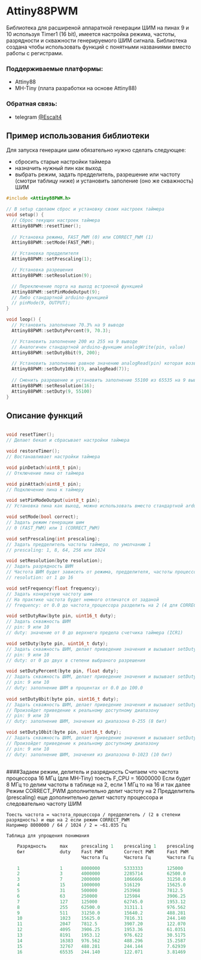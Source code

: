 # Attiny88PWM

Библиотека для расширеной аппаратной генерации ШИМ на пинах 9 и 10 используя Timer1 (16 bit), имеется настройка режима, частоты, разрядности и скважности генерируемого ШИМ сигнала. Библиотека создана чтобы использовать функций с понятными названиями вместо работы с регистрами.

### Поддерживаемые платформы:
- Attiny88
- MH-Tiny (плата разработки на основе Attiny88)
### Обратная связь:
- telegram [@Escalt4](https://t.me/Escalt4)


## Пример использования библиотеки
Для запуска генерации шим обязательно нужно сделать следующее:
- сбросить старые настройки таймера
- назначить нужный пин как выход
- выбрать режим, задать предделитель, разрешение или частоту (смотри таблицу ниже) и установить заполение (оно же скважность) ШИМ

```cpp
#include <Attiny88PWM.h>

// В setup сделаем cброс и установку своих настроек таймера
void setup() {
  // Сброс текущих настроек таймера
  Attiny88PWM::resetTimer();
  
  // Установка режима, FAST_PWM (0) или CORRECT_PWM (1)
  Attiny88PWM::setMode(FAST_PWM);

  // Установка предделителя
  Attiny88PWM::setPrescaling(1);

  // Установка разрешения
  Attiny88PWM::setResolution(9);

  // Переключение порта на выход встроеной функцией
  Attiny88PWM::setPinModeOutput(9);
  // Либо стандартной arduino-функцией
  // pinMode(9, OUTPUT);
}

void loop() {
  // Установить заполнение 70.3% на 9 выводе
  Attiny88PWM::setDutyPercent(9, 70.3);

  // Установить заполнение 200 из 255 на 9 выводе
  // Аналогичен стандартной arduino-функцим analogWrite(pin, value)
  Attiny88PWM::setDuty8bit(9, 200);

  // Установить заполнение равное значению analogRead(pin) которая возвращает от 0 до 1023
  Attiny88PWM::setDuty10bit(9, analogRead(7));
  
  // Сменить разрешение и установить заполнение 55100 из 65535 на 9 выводе  
  Attiny88PWM::setResolution(16);
  Attiny88PWM::setDuty(9, 55100)
}
```

## Описание функций
```cpp

void resetTimer();
// Делает бекап и сбрасывает настройки таймера

void restoreTimer();
// Востанавливает настройки таймера

void pinDetach(uint8_t pin);
// Отключение пина от таймера

void pinAttach(uint8_t pin);
// Подключение пина к таймеру

void setPinModeOutput(uint8_t pin);
// Установка пина как выход, можно использовать вместо стандартной arduino-функцией

void setMode(bool correct);
// Задать режим генерации шим
// 0 (FAST_PWM) или 1 (CORRECT_PWM)

void setPrescaling(int prescaling);
// Задать предделитель частоты таймера, по умолчанию 1
// prescaling: 1, 8, 64, 256 или 1024

void setResolution(byte resolution);
// Задать разрядность ШИМ
// Частота ШИМ будет зависеть от режима, предделителя, частоты процессора
// resolution: от 1 до 16

void setFrequency(float frequency);
// Задать конкретную частоту шим 
// На практике частота будет немного отличатся от заданой 
// frequency: от 0.0 до частота_процессора разделить на 2 (4 для CORRECT_PWM)

void setDutyRaw(byte pin, uint16_t duty);
// Задать скважность ШИМ 
// pin: 9 или 10
// duty: значение от 0 до верхнего предела счетчика таймера (ICR1)

void setDuty(byte pin, uint16_t duty);
// Задать скважность ШИМ, делает приведение значения и вызывает setDutyRaw
// pin: 9 или 10
// duty: от 0 до двух в степени выбраного разрешения 

void setDutyPercent(byte pin, float duty);
// Задать скважность ШИМ, делает приведение значения и вызывает setDutyRaw
// pin: 9 или 10
// duty: заполнение ШИМ в процентах от 0.0 до 100.0
   
void setDuty8bit(byte pin, uint16_t duty);
// Задать скважность ШИМ, делает приведение значения и вызывает setDutyRaw
// Произойдет приведение к реальному доступному диапазону
// pin: 9 или 10
// duty: заполнение ШИМ, значения из диапазона 0-255 (8 бит)

void setDuty10bit(byte pin, uint16_t duty);
// Задать скважность ШИМ, делает приведение значения и вызывает setDutyRaw
// Произойдет приведение к реальному доступному диапазону
// pin: 9 или 10
// duty: заполнение ШИМ, значения из диапазона 0-1023 (10 бит)
```

## 
####Задаем режим, делитель и разрядность
    Считаем что частота процессора 16 МГц (для MH-Tiny) тоесть F_CPU = 16000000
    Если будет 8 МГц то делим частоты в таблице на 2, если 1 МГц то на 16 и так далее
    Режим CORRECT_PWM дополнительно делит частоту на 2
    Предделитель (prescaling) еще дополнительно делит частоту процессора и следовательно частоту ШИМ

    Тоесть частота = частота_процессора / предделитель / (2 в степени разрядность) и еще на 2 если режим CORRECT_PWM
    Например 8000000 / 64 / 1024 / 2 = ~61.035 Гц

    Таблица для упрощения понимания
```cpp
    Разрядность  	max  	prescaling 1   	prescaling 1   	prescaling 64  	prescaling 64  	prescaling 1024	prescaling 1024
    бит          	duty 	Fast PWM       	Correct PWM    	Fast PWM       	Correct PWM    	Fast PWM
                            Частота Гц     	Частота Гц     	Частота Гц     	Частота Гц     	Частота Гц     	Частота Гц

    1            	1    	8000000        	5333333        	125000        	83333.3        	7812.5         	5208.33
    2            	3    	4000000        	2285714        	62500.0        	35714.2        	3906.25        	2232.14
    3            	7    	2000000        	1066666        	31250.0        	16666.6        	1953.12        	1041.66
    4            	15   	1000000        	516129        	15625.0        	8064.51        	976.562        	504.032
    5            	31   	500000        	253968        	7812.5         	3968.25        	488.281        	248.015
    6            	63   	250000        	125984        	3906.25        	1968.50        	244.140        	123.031
    7            	127  	125000        	62745.0        	1953.12        	980.392        	122.070        	61.2745
    8            	255  	62500.0        	31311.1        	976.562        	489.236        	61.0351        	30.5772
    9            	511  	31250.0        	15640.2        	488.281        	244.379        	30.5175        	15.2737
    10           	1023 	15625.0        	7816.31        	244.140        	122.129        	15.2587        	7.63312
    11           	2047 	7812.5         	3907.20        	122.070        	61.0500        	7.62939        	3.81562
    12           	4095 	3906.25        	1953.36        	61.0351        	30.5213        	3.81469        	1.90758
    13           	8191 	1953.12        	976.622        	30.5175        	15.2597        	1.90734        	0.95373
    14           	16383	976.562        	488.296        	15.2587        	7.62962        	0.95367        	0.47685
    15           	32767	488.281        	244.144        	7.62939        	3.81475        	0.47683        	0.23842
    16           	65535	244.140        	122.071        	3.81469        	1.90736        	0.23841        	0.11921
```
